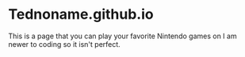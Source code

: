 # Tednoname.github.io
This is a page that you can play your favorite Nintendo games on 
I am newer to coding so it isn't perfect.
